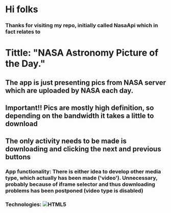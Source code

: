 # Hi folks

### Thanks for visiting my repo, initially called NasaApi which in fact relates to

# Tittle: "NASA Astronomy Picture of the Day."

## The app is just presenting pics from NASA server which are uploaded by NASA each day.

## Important!! Pics are mostly high definition, so depending on the bandwidth it takes a little to download

## The only activity needs to be made is downloading and clicking the next and previous buttons
### App functionality: There is either idea to develop other media type, which actually has been made ('video'). Unnecessary, probably because of iframe selector and thus downloading problems has been postponed (video type is disabled)   
### Technologies: ![HTML5](https://img.shields.io/badge/html5-%23E34F26.svg?style=for-the-badge&logo=html5&logoColor=white)
